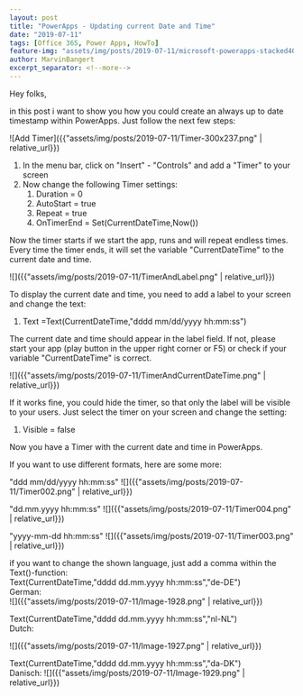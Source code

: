 ```yaml
---
layout: post
title: "PowerApps - Updating current Date and Time"
date: "2019-07-11"
tags: [Office 365, Power Apps, HowTo]
feature-img: "assets/img/posts/2019-07-11/microsoft-powerapps-stacked400x200.png"
author: MarvinBangert
excerpt_separator: <!--more-->
---
```


Hey folks,

in this post i want to show you how you could create an always up to date timestamp within PowerApps. Just follow the next few steps:

<!--more-->

![Add Timer]({{"assets/img/posts/2019-07-11/Timer-300x237.png" | relative_url}})

1. In the menu bar, click on "Insert" - "Controls" and add a "Timer" to your screen
2. Now change the following Timer settings:
    1. Duration = 0
    2. AutoStart = true
    3. Repeat = true
    4. OnTimerEnd = Set(CurrentDateTime,Now())

Now the timer starts if we start the app, runs and will repeat endless times. Every time the timer ends, it will set the variable "CurrentDateTime" to the current date and time.

![]({{"assets/img/posts/2019-07-11/TimerAndLabel.png" | relative_url}})

To display the current date and time, you need to add a label to your screen and change the text:

1. Text =Text(CurrentDateTime,"dddd mm/dd/yyyy hh:mm:ss")

The current date and time should appear in the label field. If not, please start your app (play button in the upper right corner or F5) or check if your variable "CurrentDateTime" is correct.

![]({{"assets/img/posts/2019-07-11/TimerAndCurrentDateTime.png" | relative_url}})

If it works fine, you could hide the timer, so that only the label will be visible to your users. Just select the timer on your screen and change the setting:

1. Visible = false

Now you have a Timer with the current date and time in PowerApps.

If you want to use different formats, here are some more:

"ddd mm/dd/yyyy hh:mm:ss"
![]({{"assets/img/posts/2019-07-11/Timer002.png" | relative_url}})

"dd.mm.yyyy hh:mm:ss"
![]({{"assets/img/posts/2019-07-11/Timer004.png" | relative_url}})

"yyyy-mm-dd hh:mm:ss"
![]({{"assets/img/posts/2019-07-11/Timer003.png" | relative_url}})

if you want to change the shown language, just add a comma within the Text()-function:  
Text(CurrentDateTime,"dddd dd.mm.yyyy hh:mm:ss","de-DE")  
German:  
![]({{"assets/img/posts/2019-07-11/Image-1928.png" | relative_url}})

Text(CurrentDateTime,"dddd dd.mm.yyyy hh:mm:ss","nl-NL")  
Dutch:

![]({{"assets/img/posts/2019-07-11/Image-1927.png" | relative_url}})

Text(CurrentDateTime,"dddd dd.mm.yyyy hh:mm:ss","da-DK")  
Danisch:
![]({{"assets/img/posts/2019-07-11/Image-1929.png" | relative_url}})
